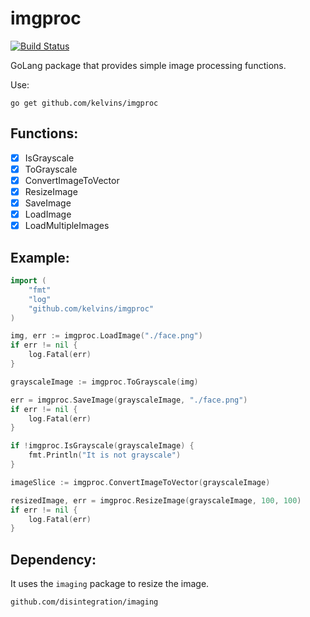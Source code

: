 imgproc
==========================

[![Build Status](https://circleci.com/gh/kelvins/imgproc.svg?style=shield&circle-token=:circle-token)](https://circleci.com/gh/kelvins/imgproc)


GoLang package that provides simple image processing functions.

Use:

`go get github.com/kelvins/imgproc`

Functions:
----

- [X] IsGrayscale
- [X] ToGrayscale
- [X] ConvertImageToVector
- [X] ResizeImage
- [X] SaveImage
- [X] LoadImage
- [X] LoadMultipleImages

Example:
----

``` go
import (
    "fmt"
    "log"
    "github.com/kelvins/imgproc"
)

img, err := imgproc.LoadImage("./face.png")
if err != nil {
    log.Fatal(err)
}

grayscaleImage := imgproc.ToGrayscale(img)

err = imgproc.SaveImage(grayscaleImage, "./face.png")
if err != nil {
    log.Fatal(err)
}

if !imgproc.IsGrayscale(grayscaleImage) {
    fmt.Println("It is not grayscale")
}

imageSlice := imgproc.ConvertImageToVector(grayscaleImage)

resizedImage, err = imgproc.ResizeImage(grayscaleImage, 100, 100)
if err != nil {
    log.Fatal(err)
}
```

Dependency:
----

It uses the `imaging` package to resize the image.

`github.com/disintegration/imaging`

